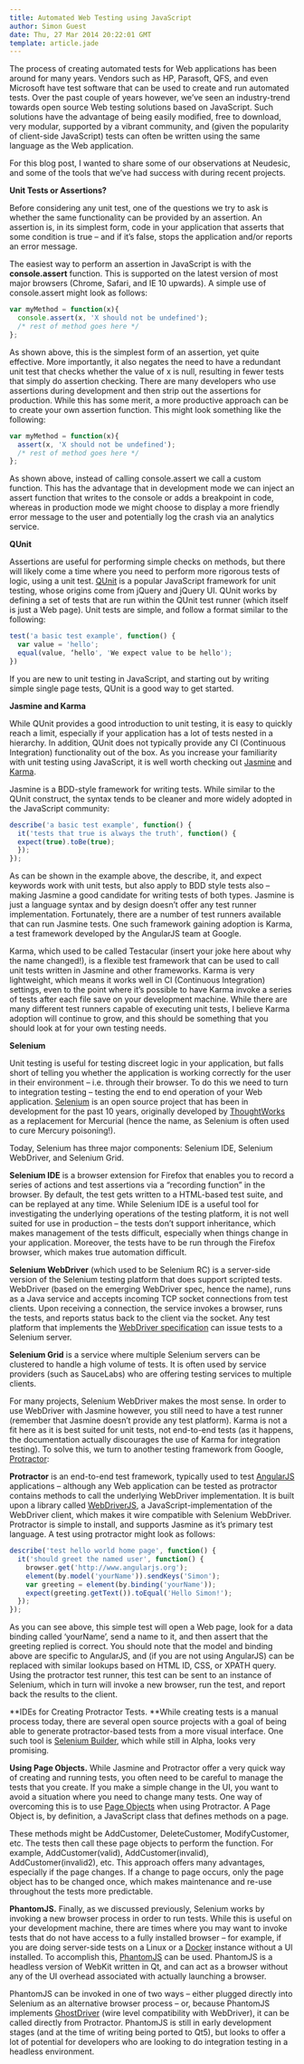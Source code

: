 ```yaml
---
title: Automated Web Testing using JavaScript
author: Simon Guest
date: Thu, 27 Mar 2014 20:22:01 GMT
template: article.jade
---
```


The process of creating automated tests for Web applications has been around for many years. Vendors such as HP, Parasoft, QFS, and even Microsoft have test software that can be used to create and run automated tests. Over the past couple of years however, we’ve seen an industry-trend towards open source Web testing solutions based on JavaScript. Such solutions have the advantage of being easily modified, free to download, very modular, supported by a vibrant community, and (given the popularity of client-side JavaScript) tests can often be written using the same language as the Web application. 

For this blog post, I wanted to share some of our observations at Neudesic, and some of the tools that we’ve had success with during recent projects.

**Unit Tests or Assertions?**

Before considering any unit test, one of the questions we try to ask is whether the same functionality can be provided by an assertion. An assertion is, in its simplest form, code in your application that asserts that some condition is true – and if it’s false, stops the application and/or reports an error message.

The easiest way to perform an assertion in JavaScript is with the **console.assert** function. This is supported on the latest version of most major browsers (Chrome, Safari, and IE 10 upwards). A simple use of console.assert might look as follows:

```javascript
var myMethod = function(x){
  console.assert(x, 'X should not be undefined');
  /* rest of method goes here */
};
```
As shown above, this is the simplest form of an assertion, yet quite effective. More importantly, it also negates the need to have a redundant unit test that checks whether the value of x is null, resulting in fewer tests that simply do assertion checking. There are many developers who use assertions during development and then strip out the assertions for production. While this has some merit, a more productive approach can be to create your own assertion function. This might look something like the following:

```javascript
var myMethod = function(x){
  assert(x, 'X should not be undefined');
  /* rest of method goes here */
};
```

As shown above, instead of calling console.assert we call a custom function. This has the advantage that in development mode we can inject an assert function that writes to the console or adds a breakpoint in code, whereas in production mode we might choose to display a more friendly error message to the user and potentially log the crash via an analytics service.

**QUnit**

Assertions are useful for performing simple checks on methods, but there will likely come a time where you need to perform more rigorous tests of logic, using a unit test. [QUnit](http://qunitjs.com) is a popular JavaScript framework for unit testing, whose origins come from jQuery and jQuery UI. QUnit works by defining a set of tests that are run within the QUnit test runner (which itself is just a Web page). Unit tests are simple, and follow a format similar to the following:

```javascript
test('a basic test example', function() {
  var value = 'hello';
  equal(value, ‘hello', 'We expect value to be hello');
})
```

If you are new to unit testing in JavaScript, and starting out by writing simple single page tests, QUnit is a good way to get started.

**Jasmine and Karma**

While QUnit provides a good introduction to unit testing, it is easy to quickly reach a limit, especially if your application has a lot of tests nested in a hierarchy. In addition, QUnit does not typically provide any CI (Continuous Integration) functionality out of the box. As you increase your familiarity with unit testing using JavaScript, it is well worth checking out [Jasmine](http://jasmine.github.io) and [Karma](http://karma-runner.github.io).

Jasmine is a BDD-style framework for writing tests. While similar to the QUnit construct, the syntax tends to be cleaner and more widely adopted in the JavaScript community:

```javascript
describe('a basic test example', function() {
  it('tests that true is always the truth', function() {
  expect(true).toBe(true);
  });
});
```

As can be shown in the example above, the describe, it, and expect keywords work with unit tests, but also apply to BDD style tests also – making Jasmine a good candidate for writing tests of both types. Jasmine is just a language syntax and by design doesn’t offer any test runner implementation. Fortunately, there are a number of test runners available that can run Jasmine tests. One such framework gaining adoption is Karma, a test framework developed by the AngularJS team at Google.

Karma, which used to be called Testacular (insert your joke here about why the name changed!), is a flexible test framework that can be used to call unit tests written in Jasmine and other frameworks. Karma is very lightweight, which means it works well in CI (Continuous Integration) settings, even to the point where it’s possible to have Karma invoke a series of tests after each file save on your development machine. While there are many different test runners capable of executing unit tests, I believe Karma adoption will continue to grow, and this should be something that you should look at for your own testing needs.

**Selenium**

Unit testing is useful for testing discreet logic in your application, but falls short of telling you whether the application is working correctly for the user in their environment – i.e. through their browser. To do this we need to turn to integration testing – testing the end to end operation of your Web application. [Selenium](http://seleniumhq.org) is an open source project that has been in development for the past 10 years, originally developed by [ThoughtWorks](http://thoughtworks.com) as a replacement for Mercurial (hence the name, as Selenium is often used to cure Mercury poisoning!).

Today, Selenium has three major components: Selenium IDE, Selenium WebDriver, and Selenium Grid.

**Selenium IDE** is a browser extension for Firefox that enables you to record a series of actions and test assertions via a “recording function” in the browser. By default, the test gets written to a HTML-based test suite, and can be replayed at any time. While Selenium IDE is a useful tool for investigating the underlying operations of the testing platform, it is not well suited for use in production – the tests don’t support inheritance, which makes management of the tests difficult, especially when things change in your application. Moreover, the tests have to be run through the Firefox browser, which makes true automation difficult.

**Selenium WebDriver** (which used to be Selenium RC) is a server-side version of the Selenium testing platform that does support scripted tests. WebDriver (based on the emerging WebDriver spec, hence the name), runs as a Java service and accepts incoming TCP socket connections from test clients. Upon receiving a connection, the service invokes a browser, runs the tests, and reports status back to the client via the socket. Any test platform that implements the [WebDriver specification](https://dvcs.w3.org/hg/webdriver/raw-file/default/webdriver-spec.html) can issue tests to a Selenium server.

**Selenium Grid** is a service where multiple Selenium servers can be clustered to handle a high volume of tests. It is often used by service providers (such as SauceLabs) who are offering testing services to multiple clients.

For many projects, Selenium WebDriver makes the most sense. In order to use WebDriver with Jasmine however, you still need to have a test runner (remember that Jasmine doesn’t provide any test platform). Karma is not a fit here as it is best suited for unit tests, not end-to-end tests (as it happens, the documentation actually discourages the use of Karma for integration testing). To solve this, we turn to another testing framework from Google, [Protractor](http://github.com/angular/protractor):

**Protractor** is an end-to-end test framework, typically used to test [AngularJS](http://angularjs.org) applications – although any Web application can be tested as protractor contains methods to call the underlying WebDriver implementation. It is built upon a library called [WebDriverJS](https://code.google.com/p/selenium/wiki/WebDriverJs), a JavaScript-implementation of the WebDriver client, which makes it wire compatible with Selenium WebDriver. Protractor is simple to install, and supports Jasmine as it’s primary test language. A test using protractor might look as follows:

```javascript
describe('test hello world home page', function() {
  it('should greet the named user', function() {
    browser.get('http://www.angularjs.org');
    element(by.model('yourName')).sendKeys('Simon');
    var greeting = element(by.binding('yourName'));
    expect(greeting.getText()).toEqual('Hello Simon!');
  });
});
```

As you can see above, this simple test will open a Web page, look for a data binding called ‘yourName’, send a name to it, and then assert that the greeting replied is correct. You should note that the model and binding above are specific to AngularJS, and (if you are not using AngularJS) can be replaced with similar lookups based on HTML ID, CSS, or XPATH query. Using the protractor test runner, this test can be sent to an instance of Selenium, which in turn will invoke a new browser, run the test, and report back the results to the client.

**IDEs for Creating Protractor Tests. **While creating tests is a manual process today, there are several open source projects with a goal of being able to generate protractor-based tests from a more visual interface. One such tool is [Selenium Builder](http://sebuilder.github.io/se-builder/), which while still in Alpha, looks very promising.

**Using Page Objects.** While Jasmine and Protractor offer a very quick way of creating and running tests, you often need to be careful to manage the tests that you create. If you make a simple change in the UI, you want to avoid a situation where you need to change many tests. One way of overcoming this is to use [Page Objects](https://github.com/angular/protractor/blob/master/docs/getting-started.md#organizing-real-tests-page-objects) when using Protractor. A Page Object is, by definition, a JavaScript class that defines methods on a page.

These methods might be AddCustomer, DeleteCustomer, ModifyCustomer, etc. The tests then call these page objects to perform the function. For example, AddCustomer(valid), AddCustomer(invalid), AddCustomer(invalid2), etc. This approach offers many advantages, especially if the page changes. If a change to page occurs, only the page object has to be changed once, which makes maintenance and re-use throughout the tests more predictable.

**PhantomJS.** Finally, as we discussed previously, Selenium works by invoking a new browser process in order to run tests. While this is useful on your development machine, there are times where you may want to invoke tests that do not have access to a fully installed browser – for example, if you are doing server-side tests on a Linux or a [Docker](http://docker.io) instance without a UI installed. To accomplish this, [PhantomJS](http://phantomjs.org) can be used. PhantomJS is a headless version of WebKit written in Qt, and can act as a browser without any of the UI overhead associated with actually launching a browser.

PhantomJS can be invoked in one of two ways – either plugged directly into Selenium as an alternative browser process – or, because PhantomJS implements [GhostDriver](https://github.com/detro/ghostdriver) (wire level compatibility with WebDriver), it can be called directly from Protractor. PhantomJS is still in early development stages (and at the time of writing being ported to Qt5), but looks to offer a lot of potential for developers who are looking to do integration testing in a headless environment.
